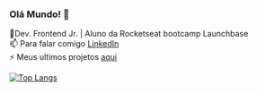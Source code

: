 ### Olá Mundo! 👋

<!--
**nonatodiego/nonatodiego** is a ✨ _special_ ✨ repository because its `README.md` (this file) appears on your GitHub profile.-->

🌱Dev. Frontend Jr. | Aluno da Rocketseat bootcamp Launchbase <br>
📫 Para falar comigo [LinkedIn](https://www.linkedin.com/in/diegononato/)<br>
⚡ Meus ultimos projetos [aqui](https://diegononato.netlify.app/)



[![Top Langs](https://github-readme-stats.vercel.app/api/top-langs/?username=nonatodiego&hide=php)](https://github.com/nonatodiego/github-readme-stats)

